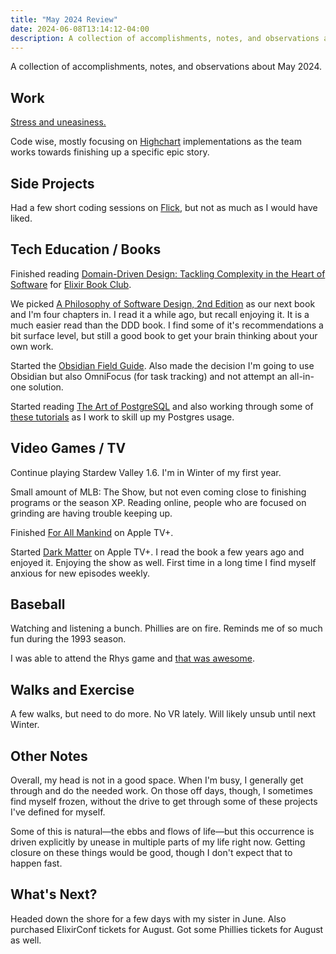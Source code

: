 ```yaml
---
title: "May 2024 Review"
date: 2024-06-08T13:14:12-04:00
description: A collection of accomplishments, notes, and observations about May 2024.
---
```


A collection of accomplishments, notes, and observations about May 2024.

## Work

[Stress and uneasiness.](https://www.reuters.com/markets/deals/bain-capital-take-powerschool-private-56-bln-deal-2024-06-07/)

Code wise, mostly focusing on [Highchart](https://www.highcharts.com/) implementations as the team works towards finishing up a specific epic story.

## Side Projects

Had a few short coding sessions on [Flick](https://github.com/zorn/flick), but not as much as I would have liked.

## Tech Education / Books

Finished reading [Domain-Driven Design: Tackling Complexity in the Heart of Software](https://www.goodreads.com/book/show/179133.Domain_Driven_Design) for [Elixir Book Club](https://elixirbookclub.github.io/website/).

We picked [A Philosophy of Software Design, 2nd Edition](https://www.amazon.com/dp/173210221X) as our next book and I'm four chapters in. I read it a while ago, but recall enjoying it. It is a much easier read than the DDD book. I find some of it's recommendations a bit surface level, but still a good book to get your brain thinking about your own work.

Started the [Obsidian Field Guide](https://learn.macsparky.com/p/obsidianfg-plus). Also made the decision I'm going to use Obsidian but also OmniFocus (for task tracking) and not attempt an all-in-one solution.

Started reading [The Art of PostgreSQL](https://theartofpostgresql.com/) and also working through some of [these tutorials](https://www.crunchydata.com/developers/tutorials) as I work to skill up my Postgres usage.

## Video Games / TV

Continue playing Stardew Valley 1.6. I'm in Winter of my first year.

Small amount of MLB: The Show, but not even coming close to finishing programs or the season XP. Reading online, people who are focused on grinding are having trouble keeping up.

Finished [For All Mankind](https://tv.apple.com/us/show/for-all-mankind/umc.cmc.6wsi780sz5tdbqcf11k76mkp7) on Apple TV+.

Started [Dark Matter](https://www.apple.com/tv-pr/originals/dark-matter/) on Apple TV+. I read the book a few years ago and enjoyed it. Enjoying the show as well. First time in a long time I find myself anxious for new episodes weekly.

## Baseball

Watching and listening a bunch. Phillies are on fire. Reminds me of so much fun during the 1993 season.

I was able to attend the Rhys game and [that was awesome](https://jawns.club/@zorn/112558597628384573).

## Walks and Exercise

A few walks, but need to do more. No VR lately. Will likely unsub until next Winter.

## Other Notes

Overall, my head is not in a good space. When I'm busy, I generally get through and do the needed work. On those off days, though, I sometimes find myself frozen, without the drive to get through some of these projects I've defined for myself.

Some of this is natural—the ebbs and flows of life—but this occurrence is driven explicitly by unease in multiple parts of my life right now. Getting closure on these things would be good, though I don't expect that to happen fast.

## What's Next?

Headed down the shore for a few days with my sister in June. Also purchased ElixirConf tickets for August. Got some Phillies tickets for August as well.
